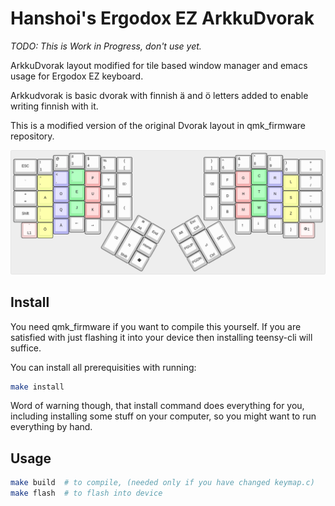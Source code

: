 # Hanshoi's Ergodox EZ ArkkuDvorak

*TODO: This is Work in Progress, don't use yet.*

ArkkuDvorak layout modified for tile based window manager and emacs usage
for Ergodox EZ keyboard.

Arkkudvorak is basic dvorak with finnish ä and ö letters added to enable
writing finnish with it.

This is a modified version of the original Dvorak layout in qmk_firmware
repository.

![alt text](https://github.com/hanshoi/ergodox_layout/blob/master/keyboard-layout.png "Base layer")

## Install
You need qmk_firmware if you want to compile this yourself.
If you are satisfied with just flashing it into your device
then installing teensy-cli will suffice.

You can install all prerequisities with running:

```bash
make install
```

Word of warning though, that install command does everything for you,
including installing some stuff on your computer, so you might want
to run everything by hand.

## Usage
```bash
make build  # to compile, (needed only if you have changed keymap.c)
make flash  # to flash into device
```

